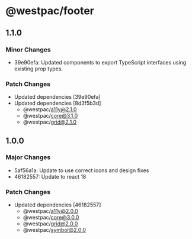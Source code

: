 # @westpac/footer

## 1.1.0

### Minor Changes

- 39e90efa: Updated components to export TypeScript interfaces using existing prop types.

### Patch Changes

- Updated dependencies [39e90efa]
- Updated dependencies [8d3f5b3d]
  - @westpac/a11y@2.1.0
  - @westpac/core@3.1.0
  - @westpac/grid@2.1.0

## 1.0.0

### Major Changes

- 5af56a1a: Update to use correct icons and design fixes
- 46182557: Update to react 18

### Patch Changes

- Updated dependencies [46182557]
  - @westpac/a11y@2.0.0
  - @westpac/core@3.0.0
  - @westpac/grid@2.0.0
  - @westpac/symbol@2.0.0
